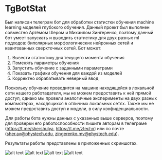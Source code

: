 # TgBotStat
Был написан телеграм бот для обработки статистки обучения machine learning моделей глубокого обучения. Данный проект был выполнен совместно Артёмом Шером и Михаилом Зингеренко, поэтому данный бот умеет запускать и выводить статистику для двух разных ml подходов: биполярных морфологических нейронных сетей и квантованных сверхточных сетей.
Бот может:
1) Вывести статистику дня текущего момента обучения
2) Поменять параметры обучения
3) Запустить обучение с заданными  параметрами
4) Показать графики обучения для каждой из моделей
5) Корректно обрабатывать неверный ввод

Поскольку обучение проводится на машине находящейся в локальной сети нашего работадателя, мы не можем предоставить к ней прямой доступ, однако мы провели аналогичные эксперименты на двух разных компьютерах, находящихся в отличных локальных сетях. Также мы не можем предоставить доступ к модели, в силу конфиденциальности.

Для работы бота нужны данных с указанных выше серверов, поэтому для проверки его работоспособности пишите авторам в телеграме (https://t.me/shershulya, https://t.me/ztechn) или по почте (sher.av@phystech.edu, zingerenko.mv@phystech.edu).

Результаты работы представлены в приложенных скриншотах.

![alt text](https://github.com/Liahimz/TgBotStat/blob/main/pic/1.png?raw=true)
![alt text](https://github.com/Liahimz/TgBotStat/blob/main/pic/2.png?raw=true)
![alt text](https://github.com/Liahimz/TgBotStat/blob/main/pic/3.png?raw=true)
![alt text](https://github.com/Liahimz/TgBotStat/blob/main/pic/4.png?raw=true)
